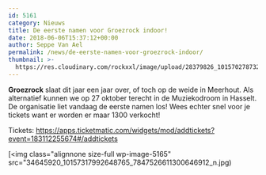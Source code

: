 ```yaml
---
id: 5161
category: Nieuws
title: De eerste namen voor Groezrock indoor!
date: 2018-06-06T15:37:12+00:00
author: Seppe Van Ael
permalink: /news/de-eerste-namen-voor-groezrock-indoor/
thumbnail: >-
  https://res.cloudinary.com/rockxxl/image/upload/28379826_10157027873223765_2714884604427516998_n.jpg
---
```

**Groezrock** slaat dit jaar een jaar over, of toch op de weide in Meerhout. Als alternatief kunnen we op 27 oktober terecht in de Muziekodroom in Hasselt. De organisatie liet vandaag de eerste namen los! Wees echter snel voor je tickets want er worden er maar 1300 verkocht!

Tickets: https://apps.ticketmatic.com/widgets/mod/addtickets?event=183112255674#/addtickets

[<img class="alignnone size-full wp-image-5165" src="34645920_10157317992648765_7847526611300646912_n.jpg)